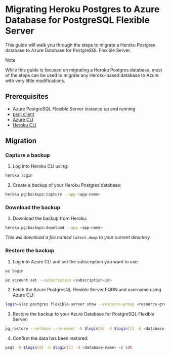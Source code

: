 # Migrating Heroku Postgres to Azure Database for PostgreSQL Flexible Server

This guide will walk you through the steps to migrate a Heroku Postgres database to Azure Database for PostgreSQL Flexible Server.

> [!NOTE]
> While this guide is focused on migrating a Heroku Postgres database, most of the steps can be used to migrate any Heroku-based database to Azure with very little modifications.

## Prerequisites

- Azure PostgreSQL Flexible Server instance up and running
- [psql client](https://www.postgresql.org/download/)
- [Azure CLI](https://docs.microsoft.com/en-us/cli/azure/install-azure-cli)
- [Heroku CLI](https://devcenter.heroku.com/articles/heroku-cli#troubleshooting-the-heroku-cli)

## Migration

### Capture a backup

1. Log into Heroku CLI using:

```bash
heroku login
```

2. Create a backup of your Heroku Postgres database:

```bash
heroku pg:backups:capture --app <app-name>
```

### Download the backup

1. Download the backup from Heroku:

```bash
heroku pg:backups:download --app <app-name>
```

_This will download a file named `latest.dump` to your current directory._

### Restore the backup

1. Log into Azure CLI and set the subscription you want to use:

```bash
az login
```

```bash
az account set --subscription <subscription-id>
```

2. Fetch the Azure PostgresQL Flexible Server FQDN and username using Azure CLI:

```bash
login=$(az postgres flexible-server show --resource-group <resource-group-name> --name <server-name> --query "[fullyQualifiedDomainName, administratorLogin]" --output tsv)
```

3. Restore the backup to your Azure Database for PostgreSQL Flexible Server:

```bash
pg_restore --verbose --no-owner -h $login[0] -U $login[1] -d <database-name> latest.dump
```

4. Confirm the data has been restored:

```bash
psql -h $login[0] -U $login[1] -d <database-name> -c \dt
```
